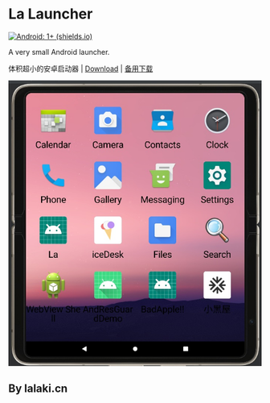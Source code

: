 # La Launcher
[![Android: 1+ (shields.io)](https://img.shields.io/badge/Android-1+-2f9b45?logo=android)](https://www.bilibili.com/video/BV1FW421d7Fi/)

A very small Android launcher.

体积超小的安卓启动器 | [Download](https://github.com/lalakii/LaLauncher/releases) | [备用下载](https://www.bilibili.com/read/cv35927204/)

![Demo](demo.jpg)
## By lalaki.cn
